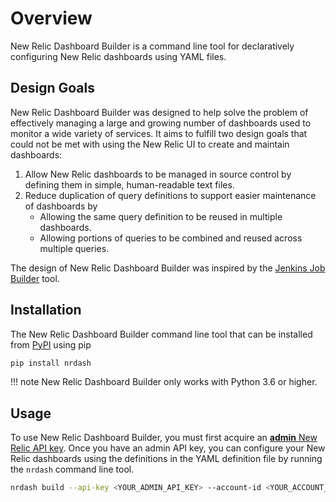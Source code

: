 # Overview

New Relic Dashboard Builder is a command line tool for declaratively configuring New Relic dashboards using YAML files.

## Design Goals

New Relic Dashboard Builder was designed to help solve the problem of effectively managing a large and growing number of dashboards used to monitor a wide variety of services. It aims to fulfill two design goals that could not be met with using the New Relic UI to create and maintain dashboards:

1. Allow New Relic dashboards to be managed in source control by defining them in simple, human-readable text files.
2. Reduce duplication of query definitions to support easier maintenance of dashboards by
    - Allowing the same query definition to be reused in multiple dashboards.
    - Allowing portions of queries to be combined and reused across multiple queries.


The design of New Relic Dashboard Builder was inspired by the [Jenkins Job Builder](https://docs.openstack.org/infra/jenkins-job-builder/) tool.

## Installation

The New Relic Dashboard Builder command line tool that can be installed from [PyPI](https://pypi.org/project/nrdash/) using pip

```sh
pip install nrdash
```

!!! note
    New Relic Dashboard Builder only works with Python 3.6 or higher.

## Usage

To use New Relic Dashboard Builder, you must first acquire an [**admin** New Relic API key](https://docs.newrelic.com/docs/insights/insights-api/manage-dashboards/insights-dashboard-api#requirements). Once you have an admin API key, you can configure your New Relic dashboards using the definitions in the YAML definition file by running the `nrdash` command line tool.

```sh
nrdash build --api-key <YOUR_ADMIN_API_KEY> --account-id <YOUR_ACCOUNT_ID> <DASHBOARD_DEFINITION_YAML_FILE>
```
